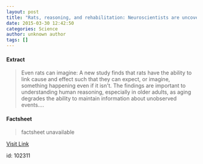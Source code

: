 ```yaml
---
layout: post
title: "Rats, reasoning, and rehabilitation: Neuroscientists are uncovering how we reason"
date: 2015-03-30 12:42:50
categories: Science
author: unknown author
tags: []
---
```



#### Extract
>Even rats can imagine: A new study finds that rats have the ability to link cause and effect such that they can expect, or imagine, something happening even if it isn't. The findings are important to understanding human reasoning, especially in older adults, as aging degrades the ability to maintain information about unobserved events....

#### Factsheet
>factsheet unavailable

[Visit Link](http://feeds.sciencedaily.com/~r/sciencedaily/~3/PZ2iGcfg98I/150330084250.htm)

id:  102311


